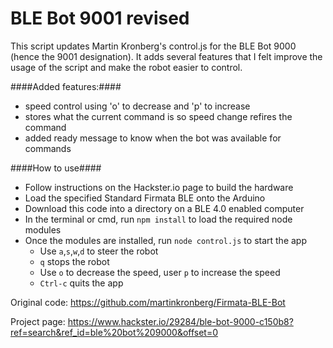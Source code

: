 # BLE Bot 9001 revised

This script updates Martin Kronberg's control.js for the BLE Bot 9000 (hence the 9001 designation). It adds several features that I felt improve the usage of the script and make the robot easier to control.

####Added features:####
 - speed control using 'o' to decrease and 'p' to increase
 - stores what the current command is so speed change refires the command
 - added ready message to know when the bot was available for commands
 
 ####How to use####
 - Follow instructions on the Hackster.io page to build the hardware
 - Load the specified Standard Firmata BLE onto the Arduino
 - Download this code into a directory on a BLE 4.0 enabled computer
 - In the terminal or cmd, run `npm install` to load the required node modules
 - Once the modules are installed, run `node control.js` to start the app
   - Use `a`,`s`,`w`,`d` to steer the robot
   - `q` stops the robot
   - Use `o` to decrease the speed, user `p` to increase the speed
   - `Ctrl-c` quits the app


Original code:
https://github.com/martinkronberg/Firmata-BLE-Bot

Project page:
https://www.hackster.io/29284/ble-bot-9000-c150b8?ref=search&ref_id=ble%20bot%209000&offset=0
